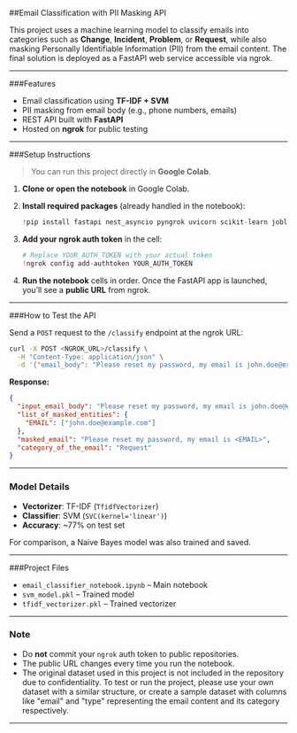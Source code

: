 ##Email Classification with PII Masking API

This project uses a machine learning model to classify emails into categories such as **Change**, **Incident**, **Problem**, or **Request**, while also masking Personally Identifiable Information (PII) from the email content. The final solution is deployed as a FastAPI web service accessible via ngrok.

---

###Features

* Email classification using **TF-IDF + SVM**
* PII masking from email body (e.g., phone numbers, emails)
* REST API built with **FastAPI**
* Hosted on **ngrok** for public testing

---

###Setup Instructions

> You can run this project directly in **Google Colab**.

1. **Clone or open the notebook** in Google Colab.

2. **Install required packages** (already handled in the notebook):

   ```python
   !pip install fastapi nest_asyncio pyngrok uvicorn scikit-learn joblib
   ```

3. **Add your ngrok auth token** in the cell:

   ```python
   # Replace YOUR_AUTH_TOKEN with your actual token
   !ngrok config add-authtoken YOUR_AUTH_TOKEN
   ```

4. **Run the notebook** cells in order. Once the FastAPI app is launched, you’ll see a **public URL** from ngrok.

---

###How to Test the API

Send a `POST` request to the `/classify` endpoint at the ngrok URL:

```bash
curl -X POST <NGROK_URL>/classify \
  -H "Content-Type: application/json" \
  -d '{"email_body": "Please reset my password, my email is john.doe@example.com"}'
```

**Response:**

```json
{
  "input_email_body": "Please reset my password, my email is john.doe@example.com",
  "list_of_masked_entities": {
    "EMAIL": ["john.doe@example.com"]
  },
  "masked_email": "Please reset my password, my email is <EMAIL>",
  "category_of_the_email": "Request"
}
```

---

### Model Details

* **Vectorizer**: TF-IDF (`TfidfVectorizer`)
* **Classifier**: SVM (`SVC(kernel='linear')`)
* **Accuracy**: \~77% on test set

For comparison, a Naive Bayes model was also trained and saved.

---

###Project Files

* `email_classifier_notebook.ipynb` – Main notebook
* `svm_model.pkl` – Trained model
* `tfidf_vectorizer.pkl` – Trained vectorizer

---

### Note

* Do **not** commit your `ngrok` auth token to public repositories.
* The public URL changes every time you run the notebook.
* The original dataset used in this project is not included in the repository due to confidentiality. To test or run the project, please use your own dataset with a similar structure, or create a sample dataset with columns like "email" and "type" representing the email content and its category respectively.

---
